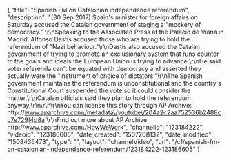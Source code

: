 {
    "title": "Spanish FM on Catalonian independence referendum",
    "description": "(30 Sep 2017) Spain's minister for foreign affairs on Saturday accused the Catalan government of staging a \"mockery of democracy.\" \r\nSpeaking to the Associated Press at the Palacio de Viana in Madrid, Alfonso Dastis accused those who are trying to hold the referendum of \"Nazi behaviour.\"\r\nDastis also accused the Catalan government of trying to promote an exclusionary system that runs counter to the goals and ideals the European Union is trying to advance.\r\nHe said voter referenda can't be equated with democracy and asserted they actually were the \"instrument of choice of dictators.\"\r\nThe Spanish government maintains the referendum is unconstitutional and the country's Constitutional Court suspended the vote so it could consider the matter.\r\nCatalan officials said they plan to hold the referendum anyway.\r\n\r\n\r\nYou can license this story through AP Archive: http:\/\/www.aparchive.com\/metadata\/youtube\/204a2c2aa752536b2488cc7e729f4d8a \r\nFind out more about AP Archive: http:\/\/www.aparchive.com\/HowWeWork",
    "channelid": "123184222",
    "videoid": "123186605",
    "date_created": "1507208132",
    "date_modified": "1508436473",
    "type": "",
    "layout": "channelVideo",
    "url": "\/c1\/spanish-fm-on-catalonian-independence-referendum\/123184222-123186605"
}